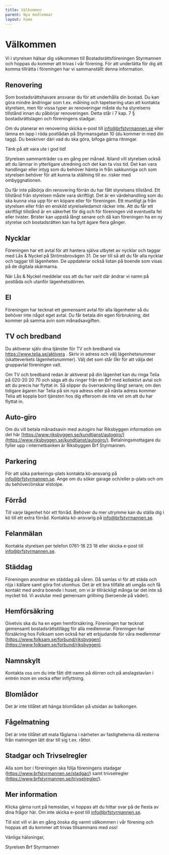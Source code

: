 ```yaml
---
title: Välkommen
parent: Nya medlemmar
layout: home
---
```


# Välkommen

Vi i styrelsen hälsar dig välkommen till Bostadsrättsföreningen Styrmannen och hoppas du kommer att trivas i vår förening. För att underlätta för dig att komma tillrätta i föreningen har vi sammanställt denna information.

## Renovering

Som bostadsrättshavare ansvarar du för att underhålla din bostad. Du kan göra mindre ändringar som t.ex. målning och tapetsering utan att kontakta styrelsen, men för vissa typer av renoveringar måste du ha styrelsens tillstånd innan du påbörjar renoveringen. Detta står i 7 kap. 7 § bostadsrättslagen och föreningens stadgar.  

Om du planerar en renovering skicka e-post till [info@brfstyrmannen.se](mailto:info@brfstyrmannen.se) eller lämna en lapp i röda postlådan på Styrmansgatan 10 (du kommer in med din tagg). Du beskriver däri vad du ska göra, bifoga gärna ritningar.  

Tänk på att vara ute i god tid!  

Styrelsen sammanträder ca en gång per månad. Ibland vill styrelsen också att du lämnar in ytterligare utredning och det kan ta viss tid. Det kan vara handlingar eller intyg som du behöver hämta in från sakkunniga och som styrelsen behöver för att kunna ta ställning till ev. risker med ombyggnationen.  

Du får inte påbörja din renovering förrän du har fått styrelsens tillstånd. Ett tillstånd från styrelsen måste vara skriftligt. Det är en värdehandling som du ska kunna visa upp för en köpare eller för föreningen. Ett muntligt ja från styrelsen eller från en enskild styrelseledamot räcker inte. Att du får ett skriftligt tillstånd är en säkerhet för dig och för föreningen vid eventuella fel eller tvister. Brister kan uppstå långt senare och då kan föreningen ha en ny styrelse och bostadsrätten kan ha bytt ägare flera gånger.  

## Nycklar

Föreningen har ett avtal för att hantera själva utbytet av nycklar och taggar med Lås & Nyckel på Strömsbrovägen 31. De ser till så att du får alla nycklar och taggar till lägenheten. De uppdaterar också listan på boende som visas på de digitala skärmarna.  

När Lås & Nyckel meddelar oss att du har varit där ändrar vi namn på postlåda och utanför lägenhetsdörren.

## El

Föreningen har tecknat ett gemensamt avtal för alla lägenheter så du behöver inte något eget avtal. Du får betala din egen förbrukning, det kommer på samma avin som månadsavgiften.

## TV och bredband

Du aktiverar själv dina tjänster för TV och bredband via https://www.telia.se/aktivera . Skriv in adress och välj lägenhetsnummer (skatteverkets lägenhetsnummer). Välj det som står 0kr för att välja det gruppavtal föreningen valt.

Om TV och bredband redan är aktiverat på din lägenhet kan du ringa Telia på 020-20 20 70 och säga att du ringer från en Brf med kollektivt avtal och att du precis har flyttat in. Så slipper du överraskning långt senare; om den tidigare ägaren har Telia på sin nya adress eller på nästa adress kommer Telia att koppla bort tjänsten hos dig eftersom de inte vet om att du har flyttat in.

## Auto-giro

Om du vill betala månadsavin med autogiro har Riksbyggen information om det här [https://www.riksbyggen.se/kundtjanst/autogiro/](https://www.riksbyggen.se/kundtjanst/autogiro/). Betalningsmottagare du fyller upp i internetbanken är Riksbyggen Brf Styrmannen.

## Parkering

För att söka parkerings-plats kontakta kö-ansvarig på [info@brfstyrmannen.se](mailto:info@brfstyrmannen.se). Ange om du söker garage och/eller p-plats och om du behöver/önskar elstolpe.

## Förråd

Till varje lägenhet hör ett förråd. Behöver du mer utrymme kan du ställa dig i kö till ett extra förråd. Kontakta kö-ansvarig på [info@brfstyrmannen.se](mailto:info@brfstyrmannen.se).

## Felanmälan

Kontakta styrelsen per telefon 0761-18 23 18 eller skicka e-post till [info@brfstyrmannen.se](mailto:info@brfstyrmannen.se).

## Städdag

Föreningen anordnar en städdag på våren. Då samlas vi för att städa och röja i källare samt göra fint utomhus. Det är ett bra tillfälle att umgås och få kontakt med andra boende i huset, om vi är tillräckligt många tar det inte så mycket tid. Vi avslutar med gemensam grillning (beroende på väder).

## Hemförsäkring

Givetvis ska du ha en egen hemförsäkring. Föreningen har tecknat gemensamt bostadsrättstillägg för alla medlemmar. Föreningen har försäkring hos Folksam som också har ett erbjudande för våra medlemmar [https://www.folksam.se/forbund/riksbyggen](https://www.folksam.se/forbund/riksbyggen).

## Namnskylt

Kontakta oss om du inte fått ditt namn på dörren och på anslagstavlan i entrén inom en vecka efter inflyttning.

## Blomlådor

Det är inte tillåtet att hänga blomlådan på utsidan av balkongen.

## Fågelmatning

Det är inte tillåtet att mata fåglarna i närheten av fastigheterna då resterna från matningen lätt drar till sig t.ex. råttor.

## Stadgar och Trivselregler

Alla som bor i föreningen ska följa föreningens stadagar (https://www.brfstyrmannen.se/stadgar/) samt trivselregler (https://www.brfstyrmannen.se/trivselregler/).

## Mer information

Klicka gärna runt på hemsidan, vi hoppas att du hittar svar på de flesta av dina frågor här. Om inte skicka e-post till [info@brfstyrmannen.se](mailto:info@brfstyrmannen.se).

Till sist vill vi än en gång önska dig varmt välkommen i vår förening och hoppas att du kommer att trivas tillsammans med oss!

Vänliga hälsningar,

Styrelsen Brf Styrmannen
